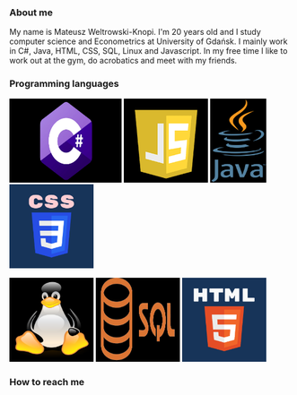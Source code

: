 ### About me

My name is Mateusz Weltrowski-Knopi. I'm 20 years old and I study computer science and Econometrics at University of Gdańsk.
I mainly work in C#, Java, HTML, CSS, SQL, Linux and Javascript.
In my free time I like to work out at the gym, do acrobatics and meet with my friends.

### Programming languages

<img src="obrazkiReadme/Csharp.png" width="200" height="150"> <img src="obrazkiReadme/JS.png" width="150" height="150"> <img src="obrazkiReadme/Java.png" width="100" height="150"> <img src="obrazkiReadme/CSS.png" width="150" height="150">

<img src="obrazkiReadme/Linux.png" width="150" height="150"> <img src="obrazkiReadme/SQL.png" width="150" height="150"> <img src="obrazkiReadme/HTML.png" width="150" height="150">
 
### How to reach me


